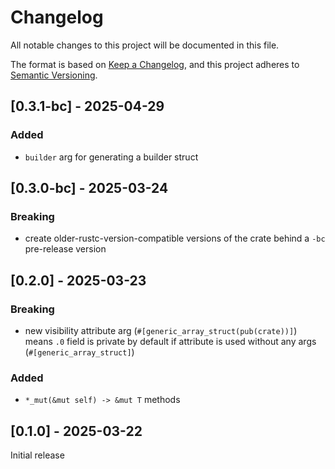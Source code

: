 # Changelog

All notable changes to this project will be documented in this file.

The format is based on [Keep a Changelog](https://keepachangelog.com/en/1.0.0/),
and this project adheres to [Semantic Versioning](https://semver.org/spec/v2.0.0.html).

## [0.3.1-bc] - 2025-04-29

### Added

- `builder` arg for generating a builder struct


## [0.3.0-bc] - 2025-03-24

### Breaking

- create older-rustc-version-compatible versions of the crate behind a `-bc` pre-release version


## [0.2.0] - 2025-03-23

### Breaking

- new visibility attribute arg (`#[generic_array_struct(pub(crate))]`) means `.0` field is private by default if attribute is used without any args (`#[generic_array_struct]`)

### Added

- `*_mut(&mut self) -> &mut T` methods


## [0.1.0] - 2025-03-22

Initial release

